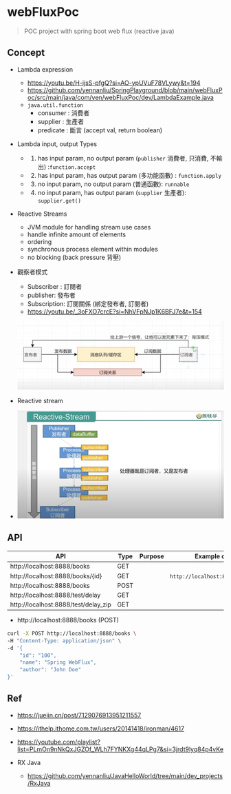 # webFluxPoc
> POC project with spring boot web flux (reactive java)

## Concept

- Lambda expression
  - https://youtu.be/H-ijsS-pfgQ?si=AO-ypUVuF78VLywy&t=194
  - https://github.com/yennanliu/SpringPlayground/blob/main/webFluxPoc/src/main/java/com/yen/webFluxPoc/dev/LambdaExample.java
  - `java.util.function`
    - consumer : 消費者
    - supplier : 生產者
    - predicate : 斷言 (accept val, return boolean)

- Lambda input, output Types
  - 1. has input param, no output param (`publisher` 消費者, 只消費, 不輸出) :`function.accept`
  - 2. has input param, has output param (多功能函數) : `function.apply`
  - 3. no input param, no output param (普通函數): `runnable`
  - 4. no input param, has output param (`supplier` 生產者): `supplier.get()`

- Reactive Streams
  - JVM module for handling stream use cases
  - handle infinite amount of elements
  - ordering
  - synchronous process element within modules
  - no blocking (back pressure 背壓)

- 觀察者模式
  - Subscriber : 訂閱者
  - publisher: 發布者
  - Subscription: 訂閱關係 (綁定發布者, 訂閱者)
  - https://youtu.be/_3oFXO7crcE?si=NhVFpNJp1K6BFJ7e&t=154
  <p><img src ="./doc/pic/PublishSubscribeExample.png" ></p>

 - Reactive stream
  - <p align="center"><img src ="./doc/pic/reactive_stream.png"></p>
 

## API

| API | Type | Purpose | Example cmd | Comment|
| ----- | -------- | ---- | ----- | ---- |
| http://localhost:8888/books | GET | | |
| http://localhost:8888/books/{id} | GET | | `http://localhost:8888/books/1`|
| http://localhost:8888/books| POST | | |
| http://localhost:8888/test/delay | GET | | |
| http://localhost:8888/test/delay_zip | GET | | |


- http://localhost:8888/books (POST)
```bash
curl -X POST http://localhost:8888/books \
-H "Content-Type: application/json" \
-d '{
    "id": "100",
    "name": "Spring WebFlux",
    "author": "John Doe"
}'
```

## Ref
- https://juejin.cn/post/7129076913951211557
- https://ithelp.ithome.com.tw/users/20141418/ironman/4617
- https://youtube.com/playlist?list=PLmOn9nNkQxJGZOf_WLh7FYNKXg44qLPg7&si=3jrdt9lyq84p4vKe

- RX Java
  - https://github.com/yennanliu/JavaHelloWorld/tree/main/dev_projects/RxJava